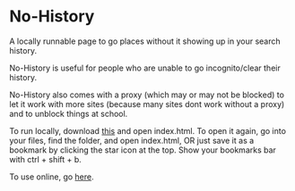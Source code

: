 # No-History
A locally runnable page to go places without it showing up in your search history.

No-History is useful for people who are unable to go incognito/clear their history.

No-History also comes with a proxy (which may or may not be blocked) to let it work with more sites (because many sites dont work without a proxy) and to unblock things at school.


To run locally, download <a href='https://github.com/NarwhalKid/No-History/archive/refs/heads/main.zip'>this</a> and open index.html. To open it again, go into your files, find the folder, and open index.html, OR just save it as a bookmark by clicking the star icon at the top. Show your bookmarks bar with ctrl + shift + b.

To use online, go <a href='https://www.narwhalkid.com/history/'>here</a>.
